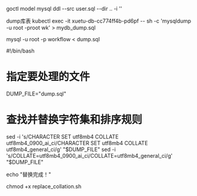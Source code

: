 goctl model mysql ddl --src user.sql --dir .. -i ''

dump库表
kubectl exec -it xuetu-db-cc774ff4b-pd6pf  -- sh -c 'mysqldump -u root -proot wk' > mydb_dump.sql

mysql -u root -p workflow < dump.sql

#!/bin/bash

# 指定要处理的文件
DUMP_FILE="dump.sql"

# 查找并替换字符集和排序规则
sed -i 's/CHARACTER SET utf8mb4 COLLATE utf8mb4_0900_ai_ci/CHARACTER SET utf8mb4 COLLATE utf8mb4_general_ci/g' "$DUMP_FILE"
sed -i 's/COLLATE=utf8mb4_0900_ai_ci/COLLATE=utf8mb4_general_ci/g' "$DUMP_FILE"

echo "替换完成！"

chmod +x replace_collation.sh
